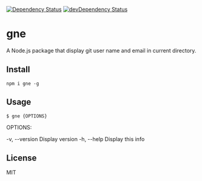 [![Dependency Status](https://david-dm.org/yhor1e/gne.svg)](https://david-dm.org/yhor1e/gne)
[![devDependency Status](https://david-dm.org/yhor1e/gne/dev-status.svg)](https://david-dm.org/yhor1e/gne#info=devDependencies)


# gne

A Node.js package that display git user name and email in current directory.

## Install

```
npm i gne -g
```

## Usage

```
$ gne {OPTIONS} 
```

OPTIONS:

  -v, --version   Display version
  -h, --help      Display this info

## License

MIT
